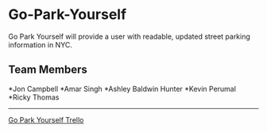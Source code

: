 # Go-Park-Yourself
Go Park Yourself will provide a user with readable, updated street parking information in NYC.

Team Members
------

*Jon Campbell
*Amar Singh
*Ashley Baldwin Hunter
*Kevin Perumal
*Ricky Thomas

------

[Go Park Yourself Trello](https://trello.com/b/gdoMGcjM/go-park-yourself)

